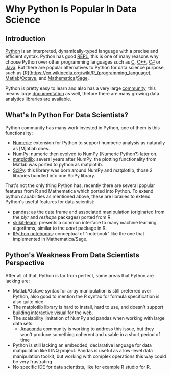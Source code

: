 # Why Python Is Popular In Data Science

## Introduction

[Python](https://en.wikipedia.org/wiki/Python_(programming_language)) is an interpreted, dynamically-typed language with a precise and efficient syntax. Python has good [REPL](https://en.wikipedia.org/wiki/Read%E2%80%93eval%E2%80%93print_loop), this is one of many reasons why choose Python over other programming languages such as [C](https://en.wikipedia.org/wiki/C_(programming_language)), [C++](https://en.wikipedia.org/wiki/C%2B%2B), [C#](https://en.wikipedia.org/wiki/C_Sharp_(programming_language)) or [Java](https://en.wikipedia.org/wiki/Java_(programming_language)). But there are popular alternatives to Python for data science purpose, such as [R](https://en.wikipedia.org/wiki/R_(programming_language), [Matlab](https://en.wikipedia.org/wiki/MATLAB)/[Octave](https://en.wikipedia.org/wiki/GNU_Octave), and [Mathematica](https://en.wikipedia.org/wiki/Wolfram_Mathematica)/[Sage](https://en.wikipedia.org/wiki/SageMath).

Python is pretty easy to learn and also has a very large [community](https://www.python.org/community/), this means large [documentation](https://www.python.org/doc/) as well, thefore there are many growing data analytics libraries are available.

## What's In Python For Data Scientists?

Python community has many work invested in Python, one of them is this functionality:
- [Numeric](http://hugunin.net/story_of_jython.html): extension for Python to support numberic analysis as naturally as [M]atlab does.
- [NumPy](http://www.numpy.org/): numeric then evolved to NumPy (Numeric Python?) later on.
- [matplotlib](http://matplotlib.org/): several years after NumPy, the plotting functionality from Matlab was ported to python as matplotlib.
- [SciPy](https://www.scipy.org/): this library was born around NumPy and matplotlib, those 2 libraries bundled into one SciPy library.

That's not the only thing Python has, recently there are several popular features from R and Mathematica which ported into Python. To extend python capabilities as mentioned above, these are libraries to extend Python's useful features for data scientist:
- [pandas](http://pandas.pydata.org/): as the data frame and associated manipulation (originated from the *plyr* and *reshape* packages) ported from R.
- [skikit-learn](http://scikit-learn.org/stable/): presents a common interface to many machine learning algorithms, similar to the *caret* package in R.
- [IPython notebooks](http://blog.fperez.org/2012/01/ipython-notebook-historical.html): conceptual of "notebook" like the one that implemented in Mathematica/Sage.

## Python's Weakness From Data Scientists Perspective

After all of that, Python is far from perfect, some areas that Python are lacking are:
- Matlab/Octave syntax for array manipulation is still preferred over Python, also good to mention the R syntax for formula specification is also quite nice.
- The matplotlib library is hard to install, hard to use, and doesn't support building interactive visual for the web.
- The scalability limitation of NumPy and pandas when working with large data sets.
	- [Anaconda](https://www.anaconda.com/) community is working to address this issue, but they won't produce something coherent and usable in a short period of time
- Python is still lacking an embedded, declarative language for data matipulation like LINQ project. Pandas is useful as a low-level data manipulation toolkit, but working with complex operations this way could be very frustrating.
- No specific IDE for data scientists, like for example R studio for R.
